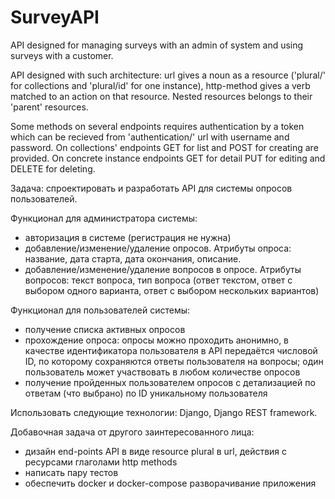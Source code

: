 # SurveyAPI

API designed for managing surveys with an admin of system and using surveys with a customer.

API designed with such architecture: url gives a noun as a resource ('plural/'
for collections and 'plural/id' for one instance), http-method gives a verb
matched to an action on that resource. Nested resources belongs to their 'parent'
resources.

Some methods on several endpoints requires authentication by a token which can be
recieved from 'authentication/' url with username and password.
On collections' endpoints GET for list and POST for creating are provided.
On concrete instance endpoints GET for detail PUT for editing and DELETE for deleting.





Задача: спроектировать и разработать API для системы опросов пользователей.

Функционал для администратора системы:

- авторизация в системе (регистрация не нужна)
- добавление/изменение/удаление опросов. 
Атрибуты опроса: название, дата старта, дата окончания, описание.
- добавление/изменение/удаление вопросов в опросе. 
Атрибуты вопросов: текст вопроса, тип вопроса (ответ текстом, ответ с выбором одного варианта, ответ с выбором нескольких вариантов)

Функционал для пользователей системы:

- получение списка активных опросов
- прохождение опроса: опросы можно проходить анонимно, в качестве идентификатора пользователя в API передаётся числовой ID, 
по которому сохраняются ответы пользователя на вопросы; один пользователь может участвовать в любом количестве опросов
- получение пройденных пользователем опросов с детализацией по ответам (что выбрано) по ID уникальному пользователя

Использовать следующие технологии: Django, Django REST framework.

Добавочная задача от другого заинтересованного лица:
- дизайн end-points API в виде resource plural в url, действия с ресурсами глаголами http methods
- написать пару тестов
- обеспечить docker и docker-compose разворачивание приложения

